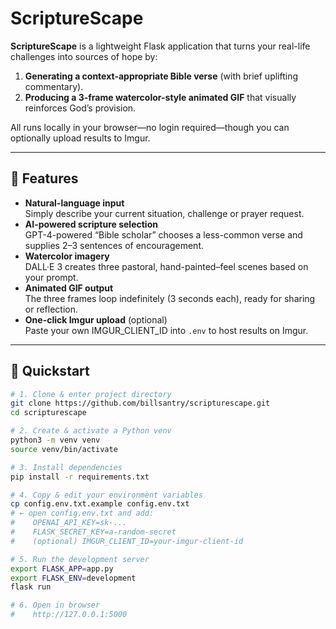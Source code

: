 # ScriptureScape

**ScriptureScape** is a lightweight Flask application that turns your real-life challenges into sources of hope by:

1. **Generating a context-appropriate Bible verse** (with brief uplifting commentary).  
2. **Producing a 3-frame watercolor-style animated GIF** that visually reinforces God’s provision.

All runs locally in your browser—no login required—though you can optionally upload results to Imgur.

---

## 🎯 Features

- **Natural-language input**  
  Simply describe your current situation, challenge or prayer request.  
- **AI-powered scripture selection**  
  GPT-4-powered “Bible scholar” chooses a less-common verse and supplies 2–3 sentences of encouragement.  
- **Watercolor imagery**  
  DALL·E 3 creates three pastoral, hand-painted–feel scenes based on your prompt.  
- **Animated GIF output**  
  The three frames loop indefinitely (3 seconds each), ready for sharing or reflection.  
- **One-click Imgur upload** (optional)  
  Paste your own IMGUR_CLIENT_ID into `.env` to host results on Imgur.

---

## 🚀 Quickstart

```bash
# 1. Clone & enter project directory
git clone https://github.com/billsantry/scripturescape.git
cd scripturescape

# 2. Create & activate a Python venv
python3 -m venv venv
source venv/bin/activate

# 3. Install dependencies
pip install -r requirements.txt

# 4. Copy & edit your environment variables
cp config.env.txt.example config.env.txt
# ← open config.env.txt and add:
#    OPENAI_API_KEY=sk-...
#    FLASK_SECRET_KEY=a-random-secret
#    (optional) IMGUR_CLIENT_ID=your-imgur-client-id

# 5. Run the development server
export FLASK_APP=app.py
export FLASK_ENV=development
flask run

# 6. Open in browser
#    http://127.0.0.1:5000

